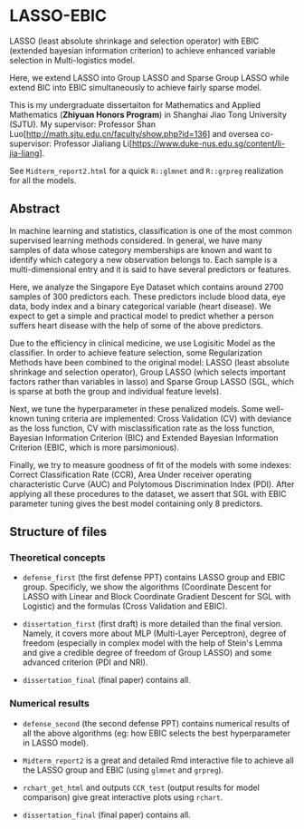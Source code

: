 # LASSO-EBIC
LASSO (least absolute shrinkage and selection operator) with EBIC (extended bayesian information criterion) to achieve enhanced variable selection in Multi-logistics model.

Here, we extend LASSO into Group LASSO and Sparse Group LASSO while extend BIC into EBIC simultaneously to achieve fairly sparse model.

This is my undergraduate dissertaiton for Mathematics and Applied Mathematics (**Zhiyuan Honors Program**) in Shanghai Jiao Tong University (SJTU). My supervisor: Professor Shan Luo[http://math.sjtu.edu.cn/faculty/show.php?id=136] and oversea co-supervisor: Professor Jialiang Li[https://www.duke-nus.edu.sg/content/li-jia-liang].

See `Midterm_report2.html` for a quick `R::glmnet` and `R::grpreg` realization for all the models.

## Abstract

In machine learning and statistics, classification is one of the most common supervised learning methods considered. In general, we have many samples of data whose category memberships are known and want to identify which category a new observation belongs to. Each sample is a multi-dimensional entry and it is said to have several predictors or features.

Here, we analyze the Singapore Eye Dataset which contains around 2700 samples of 300 predictors each. These predictors include blood data, eye data, body index and a binary categorical variable (heart disease). We expect to get a simple and practical model to predict whether a person suffers heart disease with the help of some of the above predictors.

Due to the efficiency in clinical medicine, we use Logisitic Model as the classifier. In order to achieve feature selection, some Regularization Methods have been combined to the original model: LASSO (least absolute shrinkage and selection operator), Group LASSO (which selects important factors rather than variables in lasso) and Sparse Group LASSO (SGL, which is sparse at both the group and individual feature levels).

Next, we tune the hyperparameter in these penalized models. Some well-known tuning criteria are implemented: Cross Validation (CV) with deviance as the loss function, CV with misclassification rate as the loss function, Bayesian Information Criterion (BIC) and Extended Bayesian Information Criterion (EBIC, which is more parsimonious).

Finally, we try to measure goodness of fit of the models with some indexes: Correct Classification Rate (CCR), Area Under receiver operating characteristic Curve (AUC) and Polytomous Discrimination Index (PDI).
After applying all these procedures to the dataset, we assert that SGL with EBIC parameter tuning gives the best model containing only 8 predictors.

## Structure of files

### Theoretical concepts

* `defense_first` (the first defense PPT) contains LASSO group and EBIC group. Specificly, we show the algorithms (Coordinate Descent for LASSO with Linear 
and Block Coordinate Gradient Descent for SGL with Logistic) and the formulas (Cross Validation and EBIC).

* `dissertation_first` (first draft) is more detailed than the final version. Namely, it covers more about MLP (Multi-Layer Perceptron), degree of freedom (especially in complex model 
with the help of Stein's Lemma and give a credible degree of freedom of Group LASSO) and some advanced criterion (PDI and NRI).

* `dissertation_final` (final paper) contains all.

### Numerical results

* `defense_second` (the second defense PPT) contains numerical results of all the above algorithms (eg: how EBIC selects the best hyperparameter in LASSO model).

* `Midterm_report2` is a great and detailed Rmd interactive file to achieve all the LASSO group and EBIC (using `glmnet` and `grpreg`).

* `rchart_get_html` and outputs `CCR_test` (output results for model comparison) give great interactive plots using `rchart`.

* `dissertation_final` (final paper) contains all.
